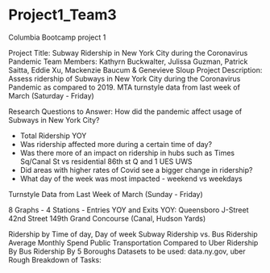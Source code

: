 # Project1_Team3
Columbia Bootcamp project 1


Project Title: Subway Ridership in New York City during the Coronavirus Pandemic
Team Members: Kathyrn Buckwalter, Julissa Guzman, Patrick Saitta, Eddie Xu, Mackenzie Baucum & Genevieve Sloup
Project Description: Assess ridership of Subways in New York City during the Coronavirus Pandemic as compared to 2019. 
MTA turnstyle data from last week of March (Saturday - Friday)

Research Questions to Answer:
How did the pandemic affect usage of Subways in New York City?
- Total Ridership YOY
- Was ridership affected more during a certain time of day?
- Was there more of an impact on ridership in hubs such as Times Sq/Canal St vs residential 86th st Q and 1 UES UWS
- Did areas with higher rates of Covid see a bigger change in ridership?
- What day of the week was most impacted - weekend vs weekdays


Turnstyle Data from Last Week of March (Sunday - Friday)

8 Graphs - 4 Stations - Entries YOY and Exits YOY:
Queensboro
J-Street
42nd Street
149th Grand Concourse
(Canal, Hudson Yards)


Ridership by Time of day, Day of week
Subway Ridership vs. Bus Ridership
Average Monthly Spend
Public Transportation Compared to Uber
Ridership By Bus
Ridership By 5 Boroughs
Datasets to be used: data.ny.gov, uber
Rough Breakdown of Tasks: 
